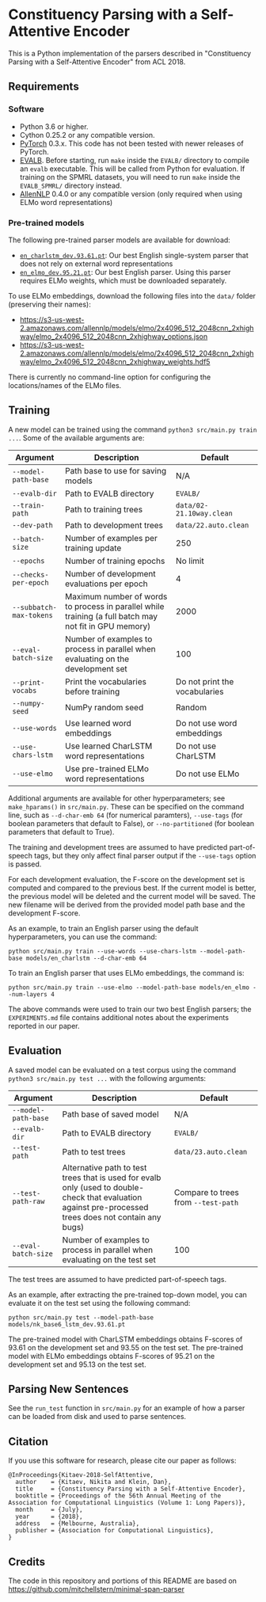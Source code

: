 # Constituency Parsing with a Self-Attentive Encoder

This is a Python implementation of the parsers described in "Constituency Parsing with a Self-Attentive Encoder" from ACL 2018.

## Requirements

### Software
* Python 3.6 or higher.
* Cython 0.25.2 or any compatible version.
* [PyTorch](http://pytorch.org/) 0.3.x. This code has not been tested with newer releases of PyTorch.
* [EVALB](http://nlp.cs.nyu.edu/evalb/). Before starting, run `make` inside the `EVALB/` directory to compile an `evalb` executable. This will be called from Python for evaluation. If training on the SPMRL datasets, you will need to run `make` inside the `EVALB_SPMRL/` directory instead.
* [AllenNLP](http://allennlp.org/) 0.4.0 or any compatible version (only required when using ELMo word representations)

### Pre-trained models

The following pre-trained parser models are available for download:
* [`en_charlstm_dev.93.61.pt`](https://github.com/nikitakit/self-attentive-parser/releases/download/models/en_charlstm_dev.93.61.pt): Our best English single-system parser that does not rely on external word representations
* [`en_elmo_dev.95.21.pt`](https://github.com/nikitakit/self-attentive-parser/releases/download/models/en_elmo_dev.95.21.pt): Our best English parser. Using this parser requires ELMo weights, which must be downloaded separately.

To use ELMo embeddings, download the following files into the `data/` folder (preserving their names):


* https://s3-us-west-2.amazonaws.com/allennlp/models/elmo/2x4096_512_2048cnn_2xhighway/elmo_2x4096_512_2048cnn_2xhighway_options.json
* https://s3-us-west-2.amazonaws.com/allennlp/models/elmo/2x4096_512_2048cnn_2xhighway/elmo_2x4096_512_2048cnn_2xhighway_weights.hdf5

There is currently no command-line option for configuring the locations/names of the ELMo files.

## Training

A new model can be trained using the command `python3 src/main.py train ...`. Some of the available arguments are:

Argument | Description | Default
--- | --- | ---
`--model-path-base` | Path base to use for saving models | N/A
`--evalb-dir` |  Path to EVALB directory | `EVALB/`
`--train-path` | Path to training trees | `data/02-21.10way.clean`
`--dev-path` | Path to development trees | `data/22.auto.clean`
`--batch-size` | Number of examples per training update | 250
`--epochs` | Number of training epochs | No limit
`--checks-per-epoch` | Number of development evaluations per epoch | 4
`--subbatch-max-tokens` | Maximum number of words to process in parallel while training (a full batch may not fit in GPU memory) | 2000
`--eval-batch-size` | Number of examples to process in parallel when evaluating on the development set | 100
`--print-vocabs` | Print the vocabularies before training | Do not print the vocabularies
`--numpy-seed` | NumPy random seed | Random
`--use-words` | Use learned word embeddings | Do not use word embeddings
`--use-chars-lstm` | Use learned CharLSTM word representations | Do not use CharLSTM
`--use-elmo` | Use pre-trained ELMo word representations | Do not use ELMo

Additional arguments are available for other hyperparameters; see `make_hparams()` in `src/main.py`. These can be specified on the command line, such as `--d-char-emb 64` (for numerical paramters), `--use-tags` (for boolean parameters that default to False), or `--no-partitioned` (for boolean parameters that default to True).

The training and development trees are assumed to have predicted part-of-speech tags, but they only affect final parser output if the `--use-tags` option is passed.

For each development evaluation, the F-score on the development set is computed and compared to the previous best. If the current model is better, the previous model will be deleted and the current model will be saved. The new filename will be derived from the provided model path base and the development F-score.

As an example, to train an English parser using the default hyperparameters, you can use the command:

```
python src/main.py train --use-words --use-chars-lstm --model-path-base models/en_charlstm --d-char-emb 64
```

To train an English parser that uses ELMo embeddings, the command is:

```
python src/main.py train --use-elmo --model-path-base models/en_elmo --num-layers 4
```

The above commands were used to train our two best English parsers; the `EXPERIMENTS.md` file contains additional notes about the experiments reported in our paper.

## Evaluation

A saved model can be evaluated on a test corpus using the command `python3 src/main.py test ...` with the following arguments:

Argument | Description | Default
--- | --- | ---
`--model-path-base` | Path base of saved model | N/A
`--evalb-dir` |  Path to EVALB directory | `EVALB/`
`--test-path` | Path to test trees | `data/23.auto.clean`
`--test-path-raw` | Alternative path to test trees that is used for evalb only (used to double-check that evaluation against pre-processed trees does not contain any bugs) | Compare to trees from `--test-path`
`--eval-batch-size` | Number of examples to process in parallel when evaluating on the test set | 100

The test trees are assumed to have predicted part-of-speech tags.

As an example, after extracting the pre-trained top-down model, you can evaluate it on the test set using the following command:

```
python src/main.py test --model-path-base models/nk_base6_lstm_dev.93.61.pt
```

The pre-trained model with CharLSTM embeddings obtains F-scores of 93.61 on the development set and 93.55 on the test set. The pre-trained model with ELMo embeddings obtains F-scores of 95.21 on the development set and 95.13 on the test set.

## Parsing New Sentences

See the `run_test` function in `src/main.py` for an example of how a parser can be loaded from disk and used to parse sentences.

## Citation

If you use this software for research, please cite our paper as follows:

```
@InProceedings{Kitaev-2018-SelfAttentive,
  author    = {Kitaev, Nikita and Klein, Dan},
  title     = {Constituency Parsing with a Self-Attentive Encoder},
  booktitle = {Proceedings of the 56th Annual Meeting of the Association for Computational Linguistics (Volume 1: Long Papers)},
  month     = {July},
  year      = {2018},
  address   = {Melbourne, Australia},
  publisher = {Association for Computational Linguistics},
}
```

## Credits

The code in this repository and portions of this README are based on https://github.com/mitchellstern/minimal-span-parser
